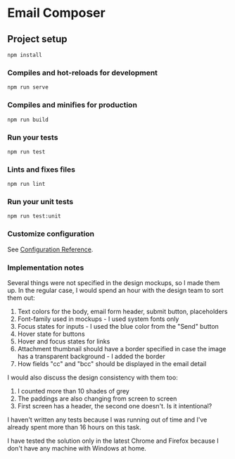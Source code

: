 # Email Composer

## Project setup
```
npm install
```

### Compiles and hot-reloads for development
```
npm run serve
```

### Compiles and minifies for production
```
npm run build
```

### Run your tests
```
npm run test
```

### Lints and fixes files
```
npm run lint
```

### Run your unit tests
```
npm run test:unit
```

### Customize configuration
See [Configuration Reference](https://cli.vuejs.org/config/).

### Implementation notes

Several things were not specified in the design mockups, so I made them up. In the regular case, I would spend an hour with the design team to sort them out:

1. Text colors for the body, email form header, submit button, placeholders
1. Font-family used in mockups - I used system fonts only
1. Focus states for inputs - I used the blue color from the "Send" button
1. Hover state for buttons
1. Hover and focus states for links
1. Attachment thumbnail should have a border specified in case the image has a transparent background - I added the border
1. How fields "cc" and "bcc" should be displayed in the email detail

I would also discuss the design consistency with them too:

1. I counted more than 10 shades of grey
1. The paddings are also changing from screen to screen
1. First screen has a header, the second one doesn't. Is it intentional?

I haven't written any tests because I was running out of time and I've already spent more than 16 hours on this task.

I have tested the solution only in the latest Chrome and Firefox because I don't have any machine with Windows at home.
